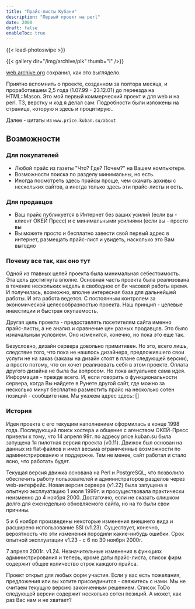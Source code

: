 ```yaml
---
title: "Прайс-листы Кубани"
description: "Первый проект на perl"
date: 2000
draft: false
enableToc: true
---
```



{{< load-photoswipe >}}

<div style="max-width: 400%">
{{< gallery dir="/img/archive/plk" thumb="l" />}}
</div>

[web.archive.org](https://web.archive.org/web/20010203140400/http://price.kuban.su/) сохранил, как это выглядело.

Приятно вспомнить о проекте, созданном за полтора месяца, и проработавшем 2,5 года (1.07.99 - 23.12.01) до переезда на HTML::Mason.
Это мой первый коммерческий проект и для web и на perl. ТЗ, верстку и код я делал сам. Подробности были изложены на странице, которую я здесь и процитирую..

Далее - цитаты из `www.price.kuban.su/about`

## Возможности

### Для покупателей

* Любой прайс из газеты "Что? Где? Почем?" на Вашем компьютере.
* Возможности поиска по разделу минимальны, но есть.
* Иногда посмотреть здесь прайсы проще, чем скачать архивы с нескольких сайтов, а иногда только здесь эти прайс-листы и есть.

### Для продавцов

* Ваш прайс публикуется в Интернет без ваших усилий (если вы - клиент ОКЕЙ Пресс) и	с минимальными усилиями (если вы - просто вы
* Вы можете просто и бесплатно завести свой первый адрес в интернет, размещать прайс-лист и увидеть, насколько это Вам выгодно

### Почему все так, как оно тут

Одной из главных целей проекта была минимальная себестоимость. Эта цель достигнута вполне. Основная часть проекта была реализована в течение нескольких недель в свободное от 8и часовой работы время. И получилась, возможно, вполне интересная база для дальнейшей работы. И эта работа ведется. С постоянным контролем за экономической целесообразностью проекта. Наш принцип - целевые инвестиции и быстрая окупаемость.

Другая цель проекта - предоставлять посетителям сайта именно прайс-листы, а не анализ и сравнение цен разных продавцов. Это было изначальным условием. Оно изменится, конечно, но пока это еще так.

Безусловно, дизайн сервера довольно примитивен. Но это, всего лишь, следствие того, что пока не нашлось дизайнера, предложившего свои услуги не на заказ (заказы на дизайн стоят в плане следующей версии), а просто потому, что он хочет реализовать себя в этом проекте. Оплата другого дизайна не была бы вопросом. Но пока актуальнее сама идея. Информация - прежде всего. И, если говорить о функциональности сервера, когда Вы найдете в Рунете другой сайт, где можно за несколько минут бесплатно разместить прайс на несколько сотен позиций - сообщите нам. Мы укажем адрес здесь: []

### История

Идея проекта с его текущим наполнением оформилась в конце 1998 года. Последующий поиск хостера и общение с агенством ОКЕЙ-Пресс привели к тому, что 14 апреля 99г. по адресу price.kuban.su была запущена 1я пилотная версия проекта (v0.11). Движок был основан на данных из flat-файлов и имел весьма ограниченные возможности по администрированию и поддержке. Тем не менее, сайт работал и стало ясно, что работать будет.

Текущая версия движка основана на Perl и PostgreSQL, что позволило обеспечить работу пользователей и администраторов разделов через web-интерфейс. Новая версия сервера (v1.22) была запущена в опытную эксплуатацию  1 июля 1999г. и просуществовала практически неизменно до 4 ноября 2000. Достаточно, если не сказать слишком долго для еженедельно обновляемого сайта, но на то были свои причины.

5 и 6 ноября произведены некоторые изменения внешнего вида и расширено использование SSI (v1.23).
Cуществует, конечно, вероятность что эти изменения породили какие-нибудь ошибки. Срок опытной эксплуатации v1.23 - c 6 по 30 ноября 2000г.

7 апреля 2001г. v1.24. Незначительные изменения в функциях администрирования и теперь, кроме даты прайс-листа,
список фирм содержит общее количество строк каждого прайса.

Проект открыт для любых форм участия. Если у вас есть пожелания, предложения или вы хотите присоединится - свяжитесь с нами. Мы не считаем текущую версию законченным решением. Список ToDo следующей версии содержит несколько сотен позиций. А может, как раз Вас нам и не хватает?
